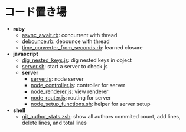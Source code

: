 # コード置き場

- **ruby**
  - [async_await.rb](https://github.com/milkeclair/toy/tree/main/snippets/ruby/async_await.rb): concurrent with thread
  - [debounce.rb](https://github.com/milkeclair/toy/tree/main/snippets/ruby/debounce.rb): debounce with thread
  - [time_converter_from_seconds.rb](https://github.com/milkeclair/toy/tree/main/snippets/ruby/time_converter_from_seconds.rb): learned closure
- **javascript**
  - [dig_nested_keys.js](https://github.com/milkeclair/toy/tree/main/snippets/javascript/dig_nested_keys.js): dig nested keys in object
  - [server.sh](https://github.com/milkeclair/toy/tree/main/snippets/javascript/server.sh): start a server to check js
  - **server**
    - [server.js](https://github.com/milkeclair/toy/tree/main/snippets/javascript/server/server.js): node server
    - [node_controller.js](https://github.com/milkeclair/toy/tree/main/snippets/javascript/server/node_controller.js): controller for server
    - [node_renderer.js](https://github.com/milkeclair/toy/tree/main/snippets/javascript/server/node_renderer.js): view renderer
    - [node_router.js](https://github.com/milkeclair/toy/tree/main/snippets/javascript/server/node_router.js): routing for server
    - [node_setup_functions.sh](https://github.com/milkeclair/toy/tree/main/snippets/javascript/server/node_setup_functions.sh): helper for server setup
- **shell**
  - [git_author_stats.zsh](https://github.com/milkeclair/toy/tree/main/snippets/shell/git_author_stats.zsh): show all authors commited count, add lines, delete lines, and total lines